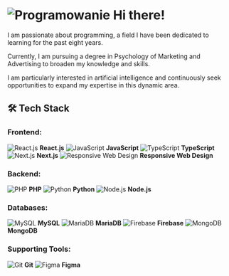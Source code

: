 # ![Programowanie](https://img.icons8.com/color/48/000000/source-code.png) Hi there! 

I am passionate about programming, a field I have been dedicated to learning for the past eight years. 

Currently, I am pursuing a degree in Psychology of Marketing and Advertising to broaden my knowledge and skills. 

I am particularly interested in artificial intelligence and continuously seek opportunities to expand my expertise in this dynamic area.

## 🛠️ Tech Stack

### Frontend:
![React.js](https://img.icons8.com/color/48/000000/react-native.png) **React.js**
![JavaScript](https://img.icons8.com/color/48/000000/javascript.png) **JavaScript**
![TypeScript](https://img.icons8.com/color/48/000000/typescript.png) **TypeScript**
![Next.js](https://img.icons8.com/color/48/000000/nextjs.png) **Next.js**
![Responsive Web Design](https://img.icons8.com/color/48/000000/web.png) **Responsive Web Design**

### Backend:
![PHP](https://img.icons8.com/officel/48/000000/php-logo.png) **PHP**
![Python](https://img.icons8.com/color/48/000000/python.png) **Python**
![Node.js](https://img.icons8.com/color/48/000000/nodejs.png) **Node.js**

### Databases:
![MySQL](https://img.icons8.com/ios-filled/50/000000/mysql-logo.png) **MySQL**
![MariaDB](https://img.icons8.com/color/48/000000/database-restore.png) **MariaDB**
![Firebase](https://img.icons8.com/color/48/000000/firebase.png) **Firebase**
![MongoDB](https://img.icons8.com/color/48/000000/mongodb.png) **MongoDB**

### Supporting Tools:
![Git](https://img.icons8.com/color/48/000000/git.png) **Git**
![Figma](https://img.icons8.com/color/48/000000/figma.png) **Figma**

